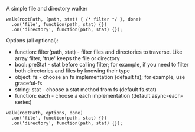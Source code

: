 A simple file and directory walker

```
walk(rootPath, (path, stat) { /* filter */ }, done)
  .on('file', function(path, stat) {})
  .on('directory', function(path, stat) {});
```

Options (all optional):
- function: filter(path, stat) - filter files and directories to traverse. Like array filter, 'true' keeps the file or directory
- bool: preStat - stat before calling filter; for example, if you need to filter both directories and files by knowing their type
- object: fs - choose an fs implementation (default fs); for example, use graceful-fs
- string: stat - choose a stat method from fs (default fs.stat)
- function: each - choose a each implementation (default async-each-series)

```
walk(rootPath, options, done)
  .on('file', function(path, stat) {})
  .on('directory', function(path, stat) {});
```
